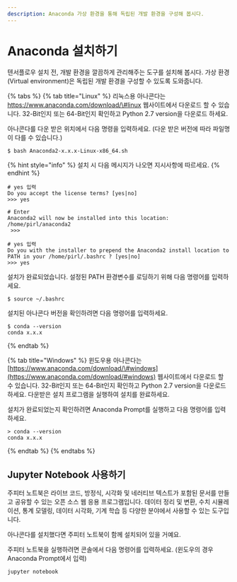 ```yaml
---
description: Anaconda 가상 환경을 통해 독립된 개발 환경을 구성해 봅시다.
---
```


# Anaconda 설치하기

텐서플로우 설치 전, 개발 환경을 깔끔하게 관리해주는 도구를 설치해 봅시다. 가상 환경\(Virtual environment\)은 독립된 개발 환경을 구성할 수 있도록 도와줍니다.

{% tabs %}
{% tab title="Linux" %}
리눅스용 아나콘다는 https://www.anaconda.com/download/\#linux 웹사이트에서 다운로드 할 수 있습니다. 32-Bit인지 또는 64-Bit인지 확인하고 Python 2.7 version을 다운로드 하세요.

아나콘다를 다운 받은 위치에서 다음 명령을 입력하세요. \(다운 받은 버전에 따라 파일명이 다를 수 있습니다.\)

```text
$ bash Anaconda2-x.x.x-Linux-x86_64.sh
```



{% hint style="info" %}
설치 시 다음 메시지가 나오면 지시사항에 따르세요.
{% endhint %}

```text
# yes 입력
Do you accept the license terms? [yes|no]
>>> yes

# Enter
Anaconda2 will now be installed into this location: /home/pirl/anaconda2
 >>>
 
# yes 입력
Do you with the installer to prepend the Anaconda2 install location to PATH in your /home/pirl/.bashrc ? [yes|no]
>>> yes
```



설치가 완료되었습니다. 설정된 PATH 환경변수를 로딩하기 위해 다음 명령어를 입력하세요.

```text
$ source ~/.bashrc
```



설치된 아나콘다 버전을 확인하려면 다음 명령어를 입력하세요.

```text
$ conda --version
conda x.x.x
```
{% endtab %}

{% tab title="Windows" %}
윈도우용 아나콘다는 [https://www.anaconda.com/download/\#windows](https://www.anaconda.com/download/#windows) 웹사이트에서 다운로드 할 수 있습니다. 32-Bit인지 또는 64-Bit인지 확인하고 Python 2.7 version을 다운로드 하세요. 다운받은 설치 프로그램을 실행하여 설치를 완료하세요.

설치가 완료되었는지 확인하려면 Anaconda Prompt를 실행하고 다음 명령어를 입력하세요.

```text
> conda --version
conda x.x.x
```
{% endtab %}
{% endtabs %}

## Jupyter Notebook 사용하기

주피터 노트북은 라이브 코드, 방정식, 시각화 및 네러티브 텍스트가 포함된 문서를 만들고 공유할 수 있는 오픈 소스 웹 응용 프로그램입니다. 데이터 정리 및 변환, 수치 시뮬레이션, 통계 모델링, 데이터 시각화, 기계 학습 등 다양한 분야에서 사용할 수 있는 도구입니다.



아나콘다를 설치했다면 주피터 노트북이 함께 설치되어 있을 거예요.

주피터 노트북을 실행하려면 콘솔에서 다음 명령어를 입력하세요. \(윈도우의 경우 Anaconda Prompt에서 입력\)

```text
jupyter notebook
```

